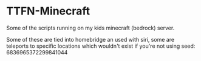 # TTFN-Minecraft
Some of the scripts running on my kids minecraft (bedrock) server.


Some of these are tied into homebridge an used with siri, some are teleports to specific locations which wouldn't exist if you're not using seed: 6836965372299841044

